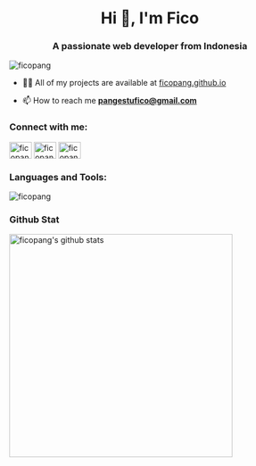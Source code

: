 <!--
**ficopang/ficopang** is a ✨ _special_ ✨ repository because its `README.md` (this file) appears on your GitHub profile.

Here are some ideas to get you started:

- 🔭 I’m currently working on ...
- 🌱 I’m currently learning ...
- 👯 I’m looking to collaborate on ...
- 🤔 I’m looking for help with ...
- 💬 Ask me about ...
- 📫 How to reach me: ...
- 😄 Pronouns: ...
- ⚡ Fun fact: ...
-->

<h1 align="center">Hi 👋, I'm Fico</h1>
<h3 align="center">A passionate web developer from Indonesia</h3>

<p align="left"> <img src="https://komarev.com/ghpvc/?username=ficopang&label=Profile%20views&color=0e75b6&style=flat" alt="ficopang" /> </p>

- 👨‍💻 All of my projects are available at [ficopang.github.io](ficopang.github.io)

- 📫 How to reach me **pangestufico@gmail.com**

<h3 align="left">Connect with me:</h3>
<p align="left">
  <a href="https://dev.to/ficopang" target="blank"><img align="center" src="https://raw.githubusercontent.com/rahuldkjain/github-profile-readme-generator/master/src/images/icons/Social/devto.svg" alt="ficopang" height="30" width="40" /></a>
  <a href="https://linkedin.com/in/ficopangestu" target="blank"><img align="center" src="https://raw.githubusercontent.com/rahuldkjain/github-profile-readme-generator/master/src/images/icons/Social/linked-in-alt.svg" alt="ficopangestu" height="30" width="40" /></a>
  <a href="https://instagram.com/ficopang" target="blank"><img align="center" src="https://raw.githubusercontent.com/rahuldkjain/github-profile-readme-generator/master/src/images/icons/Social/instagram.svg" alt="ficopang" height="30" width="40" /></a>
</p>

<h3 align="left">Languages and Tools:</h3>
<p align="left">
  <img src="https://github-readme-stats.vercel.app/api/top-langs?username=ficopang&show_icons=true&locale=en" alt="ficopang" />
</p>

<h3 align="left">Github Stat</h3>
<p>
  <!-- GitHub README Stats -->
  <a href="https://github.com/ficopang?tab=repositories">
    <img width="400" height="auto" align="left" alt="ficopang's github stats" 
         src="https://github-readme-stats.vercel.app/api?username=ficopang&show_icons=true&theme=algolia&count_private=true" />
  </a>
</p>
